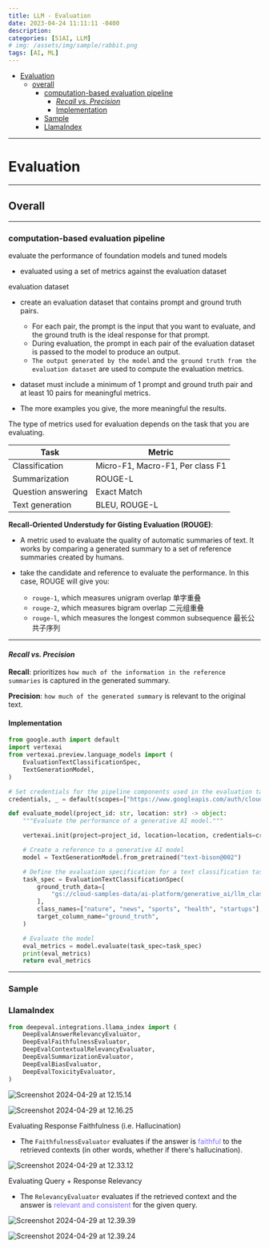 ```yaml
---
title: LLM - Evaluation
date: 2023-04-24 11:11:11 -0400
description:
categories: [51AI, LLM]
# img: /assets/img/sample/rabbit.png
tags: [AI, ML]
---
```


- [Evaluation](#evaluation)
  - [overall](#overall)
    - [computation-based evaluation pipeline](#computation-based-evaluation-pipeline)
      - [*Recall vs. Precision*](#recall-vs-precision)
      - [Implementation](#implementation)
    - [Sample](#sample)
    - [LlamaIndex](#llamaindex)

---

# Evaluation

---

## Overall

---

### computation-based evaluation pipeline

evaluate the performance of foundation models and tuned models

- evaluated using a set of metrics against the evaluation dataset

evaluation dataset
- create an evaluation dataset that contains prompt and ground truth pairs.
  - For each pair, the prompt is the input that you want to evaluate, and the ground truth is the ideal response for that prompt.
  - During evaluation, the prompt in each pair of the evaluation dataset is passed to the model to produce an output.
  - `The output generated by the model` and `the ground truth from the evaluation dataset` are used to compute the evaluation metrics.

- dataset must include a minimum of 1 prompt and ground truth pair and at least 10 pairs for meaningful metrics.

- The more examples you give, the more meaningful the results.


The type of metrics used for evaluation depends on the task that you are evaluating.

| Task               | Metric                           |
| ------------------ | -------------------------------- |
| Classification     | Micro-F1, Macro-F1, Per class F1 |
| Summarization      | ROUGE-L                          |
| Question answering | Exact Match                      |
| Text generation    | BLEU, ROUGE-L                    |


**Recall-Oriented Understudy for Gisting Evaluation (ROUGE)**:
- A metric used to evaluate the quality of automatic summaries of text. It works by comparing a generated summary to a set of reference summaries created by humans.

- take the candidate and reference to evaluate the performance. In this case, ROUGE will give you:
  - `rouge-1`, which measures unigram overlap 单字重叠
  - `rouge-2`, which measures bigram overlap 二元组重叠
  - `rouge-l`, which measures the longest common subsequence 最长公共子序列

---

#### *Recall vs. Precision*

**Recall**: prioritizes `how much of the information in the reference summaries` is captured in the generated summary.

**Precision**: `how much of the generated summary` is relevant to the original text.


#### Implementation

```py
from google.auth import default
import vertexai
from vertexai.preview.language_models import (
    EvaluationTextClassificationSpec,
    TextGenerationModel,
)

# Set credentials for the pipeline components used in the evaluation task
credentials, _ = default(scopes=["https://www.googleapis.com/auth/cloud-platform"])

def evaluate_model(project_id: str, location: str) -> object:
    """Evaluate the performance of a generative AI model."""

    vertexai.init(project=project_id, location=location, credentials=credentials)

    # Create a reference to a generative AI model
    model = TextGenerationModel.from_pretrained("text-bison@002")

    # Define the evaluation specification for a text classification task
    task_spec = EvaluationTextClassificationSpec(
        ground_truth_data=[
            "gs://cloud-samples-data/ai-platform/generative_ai/llm_classification_bp_input_prompts_with_ground_truth.jsonl"
        ],
        class_names=["nature", "news", "sports", "health", "startups"],
        target_column_name="ground_truth",
    )

    # Evaluate the model
    eval_metrics = model.evaluate(task_spec=task_spec)
    print(eval_metrics)
    return eval_metrics
```





---

### Sample

### LlamaIndex

```py
from deepeval.integrations.llama_index import (
    DeepEvalAnswerRelevancyEvaluator,
    DeepEvalFaithfulnessEvaluator,
    DeepEvalContextualRelevancyEvaluator,
    DeepEvalSummarizationEvaluator,
    DeepEvalBiasEvaluator,
    DeepEvalToxicityEvaluator,
)
```

![Screenshot 2024-04-29 at 12.15.14](/assets/img/Screenshot%202024-04-29%20at%2012.15.14_xjzmg6dsi.png)

![Screenshot 2024-04-29 at 12.16.25](/assets/img/Screenshot%202024-04-29%20at%2012.16.25_1t3jx1uox.png)

Evaluating Response Faithfulness (i.e. Hallucination)

- The `FaithfulnessEvaluator` evaluates if the answer is <font color=LightSlateBlue> faithful </font> to the retrieved contexts (in other words, whether if there's hallucination).

![Screenshot 2024-04-29 at 12.33.12](/assets/img/Screenshot%202024-04-29%20at%2012.33.12_frl8djwa0.png)

Evaluating Query + Response Relevancy

- The `RelevancyEvaluator` evaluates if the retrieved context and the answer is <font color=LightSlateBlue> relevant and consistent </font> for the given query.

![Screenshot 2024-04-29 at 12.39.39](/assets/img/Screenshot%202024-04-29%20at%2012.39.39.png)

![Screenshot 2024-04-29 at 12.39.24](/assets/img/Screenshot%202024-04-29%20at%2012.39.24.png)
